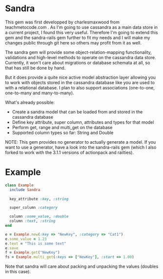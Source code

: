 Sandra
======

This gem was first developped by charlesmaxwood from teachmetocode.com .
As I'm going to use cassandra as a main data store in a current project, I found this very useful.
Therefore I'm going to extend this gem and the sandra-rails gem further to fit my needs and I will
make my changes public through git here so others may profit from it as well.

The sandra gem will provide some object-relation-mapping functionality, validations and high-level methods
to operate on the cassandra data store.
Currently, it won't care about migrations or database schemata at all, so that has still be done by hand.

But it does provide a quite nice active model abstraction layer allowing you to work with objects
stored in the cassandra database like you are used to with a relational database.
I plan to also support associations (one-to-one, one-to-many and many-to-many). 

What's already possible:
- Create a sandra model that can be loaded from and stored in the cassandra database
- Define key attribute, super column, attributes and types for that model
- Perform get, range and multi_get on the database
- Supported column types so far: String and Double

NOTE: This gem provides no generator to actually generate a model. If you want to use a generator, have a
look into the sandra-rails gem (which I also forked to work with the 3.1.1 versions of actionpack and railties).

Example
=======

```ruby
class Example
  include Sandra
  
  key_attribute :key, :string 

  super_column :category

  column :some_value, :double
  column :text, :string
end

e = Example.new(:key => "NewKey", :category => "Cat1")
e.some_value = 1.23
e.text = "This is some text"
e.save
f = Example.get("NewKey")
fs = Example.multi_get(:keys => ["NewKey"], :start => 1.00)
```

Note that sandra will care about packing and unpacking the values (doubles in this case).